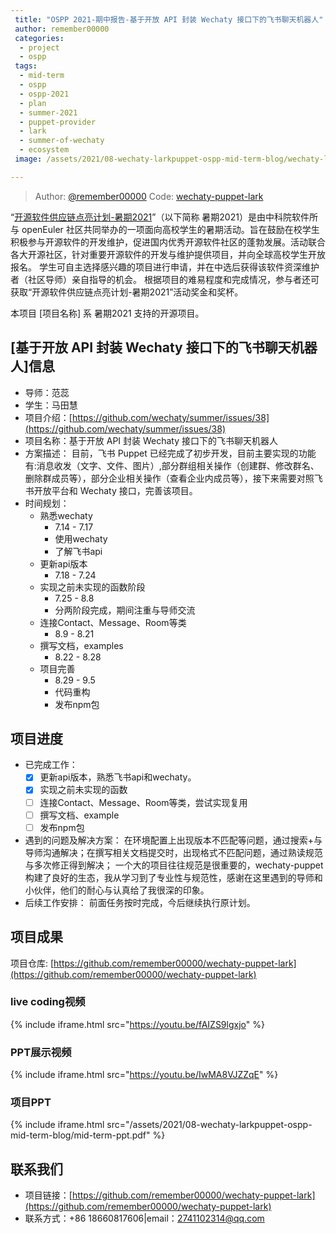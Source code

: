```yaml
---
 title: "OSPP 2021-期中报告-基于开放 API 封装 Wechaty 接口下的飞书聊天机器人"
 author: remember00000
 categories:
  - project
  - ospp
 tags:
  - mid-term
  - ospp
  - ospp-2021
  - plan
  - summer-2021
  - puppet-provider
  - lark
  - summer-of-wechaty
  - ecosystem
 image: /assets/2021/08-wechaty-larkpuppet-ospp-mid-term-blog/wechaty-lark.webp

---
```


> Author: [@remember00000](https://github.com/remember00000)
> Code: [wechaty-puppet-lark](https://github.com/remember00000/wechaty-puppet-lark)

“[开源软件供应链点亮计划-暑期2021](https://summer.iscas.ac.cn)”（以下简称 暑期2021）是由中科院软件所与 openEuler 社区共同举办的一项面向高校学生的暑期活动。旨在鼓励在校学生积极参与开源软件的开发维护，促进国内优秀开源软件社区的蓬勃发展。活动联合各大开源社区，针对重要开源软件的开发与维护提供项目，并向全球高校学生开放报名。 学生可自主选择感兴趣的项目进行申请，并在中选后获得该软件资深维护者（社区导师）亲自指导的机会。 根据项目的难易程度和完成情况，参与者还可获取“开源软件供应链点亮计划-暑期2021”活动奖金和奖杯。

本项目 [项目名称] 系 暑期2021 支持的开源项目。

## [基于开放 API 封装 Wechaty 接口下的飞书聊天机器人]信息

- 导师：范蕊  
- 学生：马田慧  
- 项目介绍：[https://github.com/wechaty/summer/issues/38](https://github.com/wechaty/summer/issues/38)  
- 项目名称：基于开放 API 封装 Wechaty 接口下的飞书聊天机器人  
- 方案描述：
目前，飞书 Puppet 已经完成了初步开发，目前主要实现的功能有:消息收发（文字、文件、图片）,部分群组相关操作（创建群、修改群名、删除群成员等），部分企业相关操作（查看企业内成员等），接下来需要对照飞书开放平台和 Wechaty 接口，完善该项目。  
- 时间规划：
  - 熟悉wechaty
    - 7.14 - 7.17
    - 使用wechaty
    - 了解飞书api
  - 更新api版本
    - 7.18 - 7.24
  - 实现之前未实现的函数阶段
    - 7.25 - 8.8
    - 分两阶段完成，期间注重与导师交流
  - 连接Contact、Message、Room等类
    - 8.9 - 8.21
  - 撰写文档，examples
    - 8.22 - 8.28
  - 项目完善
    - 8.29 - 9.5
    - 代码重构
    - 发布npm包  

## 项目进度

- 已完成工作：
  - [x] 更新api版本，熟悉飞书api和wechaty。
  - [x] 实现之前未实现的函数
  - [ ] 连接Contact、Message、Room等类，尝试实现复用
  - [ ] 撰写文档、example
  - [ ] 发布npm包
- 遇到的问题及解决方案：
  在环境配置上出现版本不匹配等问题，通过搜索+与导师沟通解决；在撰写相关文档提交时，出现格式不匹配问题，通过熟读规范与多次修正得到解决；
  一个大的项目往往规范是很重要的，wechaty-puppet构建了良好的生态，我从学习到了专业性与规范性，感谢在这里遇到的导师和小伙伴，他们的耐心与认真给了我很深的印象。
- 后续工作安排：
  前面任务按时完成，今后继续执行原计划。

## 项目成果

项目仓库: [https://github.com/remember00000/wechaty-puppet-lark](https://github.com/remember00000/wechaty-puppet-lark)  

### live coding视频

{% include iframe.html src="https://youtu.be/fAIZS9lgxjo" %}

### PPT展示视频

{% include iframe.html src="https://youtu.be/IwMA8VJZZqE" %}

### 项目PPT

{% include iframe.html src="/assets/2021/08-wechaty-larkpuppet-ospp-mid-term-blog/mid-term-ppt.pdf" %}

## 联系我们

- 项目链接：[https://github.com/remember00000/wechaty-puppet-lark](https://github.com/remember00000/wechaty-puppet-lark)  
- 联系方式：+86 18660817606|email：2741102314@qq.com
